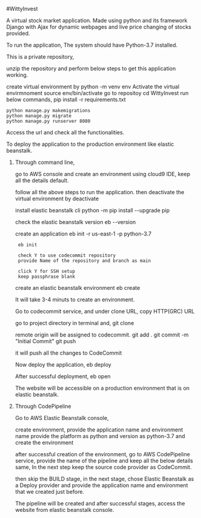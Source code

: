 #WittyInvest

A virtual stock market application. Made using python and its framework Django with Ajax for dynamic webpages and live price changing of stocks provided.

To run the application,
The system should have Python-3.7 installed.

This is a private repository,

unzip the repository and perform below steps to get this application working.

create virtual environment by 
    python -m venv env
Activate the virtual envirmnoment
    source env/bin/activate
go to repositoy
    cd WittyInvest
run below commands,
    pip install -r requirements.txt

    python manage.py makemigrations
    python manage.py migrate
    python manage.py runserver 8080

Access the url and check all the functionalities.

To deploy the application to the production environment like elastic beanstalk.

1. Through command line,

    go to AWS console and create an environment using cloud9 IDE, keep all the details default.

    follow all the above steps to run the application.
    then deactivate the virtual environment by
        deactivate
    
    install elastic beanstalk cli
        python -m pip install --upgrade pip
    
    check the elastic beanstalk version
        eb --version

    create an application
        eb init -r us-east-1 -p python-3.7 <applicationName>
        
        eb init

        check Y to use codecommit repository
        provide Name of the repository and branch as main

        click Y for SSH setup
        keep passphrase blank

    create an elastic beanstalk environment
        eb create <envName>

    It will take 3-4 minuts to create an environment.
    
    Go to codecommit service, and under clone URL,
    copy HTTP(GRC) URL

    go to project directory in terminal and,
        git clone <codecommitCopiedURL>

    remote origin will be assigned to codecommit.
        git add .
        git commit -m "Initial Commit"
        git push

    it will push all the changes to CodeCommit

    Now deploy the application,
        eb deploy

    After successful deployment,
        eb open

    The website will be accessible on a production environment that is on elastic beanstalk.

2. Through CodePipeline

    Go to AWS Elastic Beanstalk console,

    create environment,
    provide the application name and environment name
    provide the platform as python and version as python-3.7 and create the environment

    after successful creation of the environment,
    go to AWS CodePipeline service,
    provide the name of the pipeline and keep all the below details same,
    In the next step keep the source code provider as CodeCommit.

    then skip the BUILD stage,
    in the next stage,
    chose Elastic Beanstalk as a Deploy provider and provide the application name and environment that we created just before.

    The pipeline will be created and after successful stages, access the website from elastic beanstalk console.